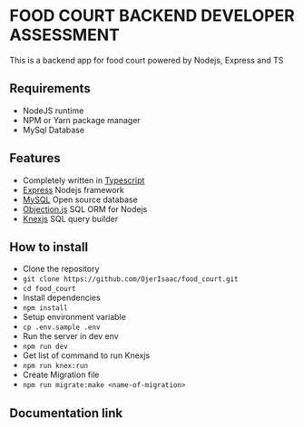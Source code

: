 # FOOD COURT BACKEND DEVELOPER ASSESSMENT
This is a backend app for food court powered by Nodejs, Express and TS

## Requirements
- NodeJS runtime
- NPM or Yarn package manager
- MySql Database

## Features
- Completely written in [Typescript](https://typescriptlang.org/)
- [Express](https://expressjs.com/) Nodejs framework
- [MySQL](https://dev.mysql.com/doc/) Open source database
- [Objection.js](https://vincit.github.io/objection.js/) SQL ORM for Nodejs
- [Knexjs](https://knexjs.org/) SQL query builder

## How to install
- Clone the repository
- `git clone https://github.com/OjerIsaac/food_court.git`
- `cd food_court`
- Install dependencies
- `npm install`
- Setup environment variable
- `cp .env.sample .env`
- Run the server in dev env
- `npm run dev`
- Get list of command to run Knexjs
- `npm run knex:run`
- Create Migration file
- `npm run migrate:make <name-of-migration>`

## Documentation link